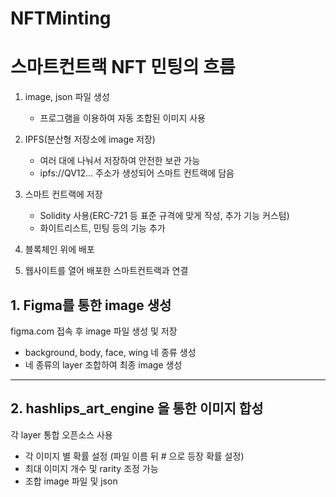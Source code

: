 # NFTMinting

# 스마트컨트랙 NFT 민팅의 흐름
1. image, json 파일 생성
    - 프로그램을 이용하여 자동 조합된 이미지 사용
  
2. IPFS(분산형 저장소에 image 저장)
    - 여러 대에 나눠서 저장하여 안전한 보관 가능
    - ipfs://QV12... 주소가 생성되어 스마트 컨트랙에 담음
3. 스마트 컨트랙에 저장
    - Solidity 사용(ERC-721 등 표준 규격에 맞게 작성, 추가 기능 커스텀)
    - 화이트리스트, 민팅 등의 기능 추가
4. 블록체인 위에 배포
5. 웹사이트를 열어 배포한 스마트컨트랙과 연결

## 1. Figma를 통한 image 생성
figma.com 접속 후 image 파일 생성 및 저장
- background, body, face, wing 네 종류 생성
- 네 종류의 layer 조합하여 최종 image 생성
----------------------------------------------------------
## 2. hashlips_art_engine 을 통한 이미지 합성
각 layer 통합 오픈소스 사용
- 각 이미지 별 확률 설정 (파일 이름 뒤 # 으로 등장 확률 설정)
- 최대 이미지 개수 및 rarity 조정 가능
- 조합 image 파일 및 json 
